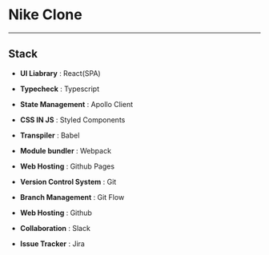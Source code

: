 # Nike Clone
---
## Stack
- **UI Liabrary** : React(SPA)
- **Typecheck** : Typescript
- **State Management** : Apollo Client
- **CSS IN JS** : Styled Components
- **Transpiler** : Babel
- **Module bundler** : Webpack
- **Web Hosting** : Github Pages

- **Version Control System** : Git
- **Branch Management** : Git Flow
- **Web Hosting** : Github
- **Collaboration** : Slack
- **Issue Tracker** : Jira 


